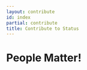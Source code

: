 ```yaml
---
layout: contribute
id: index
partial: contribute
title: Contribute to Status
---
```


# People Matter!